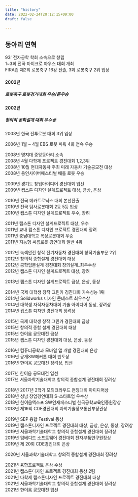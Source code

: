 ```yaml
---
title: "history"
date: 2022-02-24T20:12:15+09:00
draft: false

---
```




## 동아리 연혁

93' 전자공학 학회 소속으로 창립  
1~3회 전국 마이크로 마우스 대회 개최  
FIRA컵 제2회 로봇축구 16강 진출, 3회 로봇축구 2위 입상  
#### 2002년 
##### 로봇축구 로봇경기대회 우승/준우승  
#### 2002년
##### 창의적 공학설계 대회 우수상  



2003년 한국 전투로봇 대회 3위 입상  

2006년 1월 ~ 4월 EBS 로봇 파워 4회 연속 우승  

2008년 명지대 중앙동아리 소속  
2008년 4월 다학제 프로젝트 경진대회 1,2,3위  
2008년 10월 현대자동차 주최 미래 자동차 기술공모전 대상  
2008년 용인사이버페스티벌 배틀 로봇 우승  
 
2009년 경기도 창업아이디어 경진대회 입선  
2009년 캡스톤 디자인 설계프로젝트 대상, 금상, 은상  

2010년 전국 메카트로닉스 대회 본선진출  
2010년 전국 탐사로봇대회 2등 5등 입상  
2010년 캡스톤 디자인 설계프로젝트 우수, 장려  

2011년 캡스톤 디자인 설계프로젝트 대상, 우수  
2011년 교내 캡스톤 디자인 프로젝트 경진대회 장려  
2011년 충남대학교 복싱로봇대회 우승  
2011년 지능형 씨름로봇 경연대회 일반 4위  

2012년 녹색안전 창작 전기자동차 경진대회 창작기술부문 2위  
2012년 창의적 종합설계 경진대회 대상  
2012년 공학입문설계 경진대회 창의설계_최우수상  
2012년 캡스톤 디자인 설계프로젝트 대상, 장려  

2013년 캡스톤 디자인 설계프로젝트 금상, 은상, 동상  

2014년 국제 대학생 창작 그린카 경진대회 가속성능 1위  
2014년 Solidworks 디자인 콘테스트 최우수상  
2014년 대학생 자작자동차대회 기술 아이디어 동상, 장려상  
2014년 캡스톤 디자인 경진대회 장려상  

2015년 국제 대학생 창작 그린카 경진대회 금상  
2015년 창의적 종합 설계 경진대회 대상  
2015년 한이음 공모대전 금상  
2015년 캡스톤 디자인 경진대회 대상, 은상, 동상  

2016년 컴퓨터공학과 모바일 앱 개발 경진대회 은상  
2016년 공개SW해커톤 대회 멘토상  
2016년 한이음 공모대전 장려상, 입선  

2017년 한이음 공모대전 입선  
2017년 서울과학기술대학교 창의적 종합설계 경진대회 장려상  

2018년 2017년 2학기 모의크라우드 펀딩대회 아이디어상  
2018년 성남 창업경연대회 S-스타트업 우수상  
2018년 한이음엑스포 SW인재페스티벌 한국공학교육인증원장상  
2018년 제19회 CDE경진대회 과학기술정보통신부장관상  

2019년 SEP 융합 Festival 동상  
2019년 캡스톤디자인 프로젝트 경진대회 대상, 금상, 은상, 동상, 장려상  
2019년 서울과학기술대학교 창의적 종합설계 경진대회 장려상  
2019년 임베디드 소프트웨어 경진대회 전자부품연구원장상  
2019년 제 20회 CDE경진대회 은상  

2020년 서울과학기술대학교 창의적 종합설계 경진대회 장려상  

2021년 융합프로젝트 은상 수상  
2021년 캡스톤디자인 프로젝트 경진대회 동상 2팀  
2021년 다학제 캡스톤디자인 프로젝트 경진대회 대상  
2021년 서울과학기술대학교 창의적 종합설계 경진대회 장려상  
2021년 한이음 공모대전 입선  

